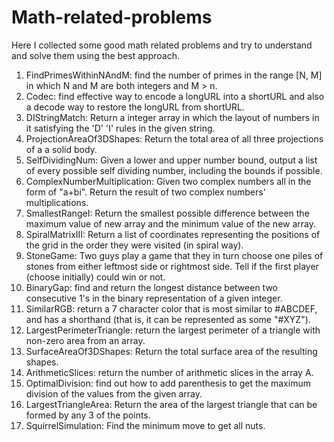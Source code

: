 # Math-related-problems

Here I collected some good math related problems and try to understand and solve them using the best approach.

1. FindPrimesWithinNAndM: find the number of primes in the range [N, M] in which N and M are both integers and M > n.
2. Codec: find effective way to encode a longURL into a shortURL and also a decode way to restore the longURL from shortURL.
3. DIStringMatch: Return a integer array in which the layout of numbers in it satisfying the 'D' 'I' rules in the given string.
4. ProjectionAreaOf3DShapes: Return the total area of all three projections of a a solid body.
5. SelfDividingNum: Given a lower and upper number bound, output a list of every possible self dividing number, including the bounds if possible.
6. ComplexNumberMultiplication: Given two complex numbers all in the form of "a+bi". Return the result of two complex numbers' multiplications.
7. SmallestRangeI: Return the smallest possible difference between the maximum value of new array and the minimum value of the new array.
8. SpiralMatrixIII: Return a list of coordinates representing the positions of the grid in the order they were visited (in spiral way).
9. StoneGame: Two guys play a game that they in turn choose one piles of stones from either leftmost side or rightmost side. Tell if the first player (choose initially) could win or not.
10. BinaryGap: find and return the longest distance between two consecutive 1's in the binary representation of a given integer.
11. SimilarRGB: return a 7 character color that is most similar to #ABCDEF, and has a shorthand (that is, it can be represented as some "#XYZ").
12. LargestPerimeterTriangle: return the largest perimeter of a triangle with non-zero area from an array.
13. SurfaceAreaOf3DShapes: Return the total surface area of the resulting shapes.
14. ArithmeticSlices: return the number of arithmetic slices in the array A.
15. OptimalDivision: find out how to add parenthesis to get the maximum division of the values from the given array.
16. LargestTriangleArea: Return the area of the largest triangle that can be formed by any 3 of the points.
17. SquirrelSimulation: Find the minimum move to get all nuts.
